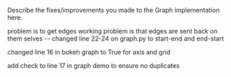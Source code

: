 Describe the fixes/improvements you made to the Graph implementation here.

problem is to get edges working 
    problem is that edges are sent back on them selves
        -- changed line 22-24 on graph.py to start-end and end-start



changed line 16 in bokeh graph to True for axis and grid

add check to line 17 in graph demo to ensure no duplicates